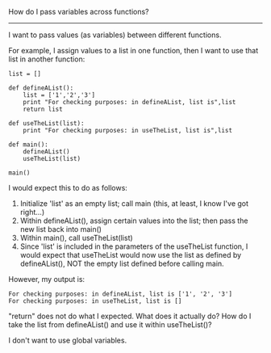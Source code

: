 How do I pass variables across functions?

----

I want to pass values (as variables) between different functions. 

For example, I assign values to a list in one function, then I want to use that list in another function:

    list = []

    def defineAList():
        list = ['1','2','3']
        print "For checking purposes: in defineAList, list is",list
        return list

    def useTheList(list):
        print "For checking purposes: in useTheList, list is",list

    def main():
        defineAList()
        useTheList(list)

    main()

I would expect this to do as follows:

1. Initialize 'list' as an empty list; call main (this, at least, I know I've got right...)
2. Within defineAList(), assign certain values into the list; then pass the new list back into main() 
3. Within main(), call useTheList(list)
4. Since 'list' is included in the parameters of the useTheList function, I would expect that useTheList would now use the list as defined by defineAList(), NOT the empty list defined before calling main.

However, my output is:
    
    For checking purposes: in defineAList, list is ['1', '2', '3']
    For checking purposes: in useTheList, list is []

"return" does not do what I expected. What does it actually do? How do I take the list from defineAList() and use it within useTheList()?

I don't want to use global variables.